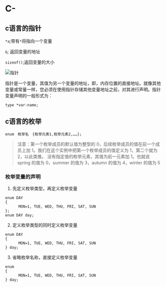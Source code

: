 # C-
## c语言的指针
`*a`;带有`*`将指向一个变量  

`&`; 返回变量的地址  

`sizeof()`;返回变量的大小  

![指针](https://www.runoob.com/wp-content/uploads/2014/09/c-pointer.png)  

指针是一个变量，其值为另一个变量的地址，即，内存位置的直接地址。就像其他变量或常量一样，您必须在使用指针存储其他变量地址之前，对其进行声明。指针变量声明的一般形式为：

`type *var-name;`


## c语言的枚举
`enum　枚举名　{枚举元素1,枚举元素2,……};`  
> 注意：第一个枚举成员的默认值为整型的 0，后续枚举成员的值在前一个成员上加 1。我们在这个实例中把第一个枚举成员的值定义为 1，第二个就为 2，以此类推。
> 没有指定值的枚举元素，其值为前一元素加 1。也就说 spring 的值为 0，summer 的值为 3，autumn 的值为 4，winter 的值为 5  
### 枚举变量的声明
1. 先定义枚举类型，再定义枚举变量
> 
```
enum DAY
{
      MON=1, TUE, WED, THU, FRI, SAT, SUN
};
enum DAY day;
```
2. 定义枚举类型的同时定义枚举变量
> 
```
enum DAY
{
      MON=1, TUE, WED, THU, FRI, SAT, SUN
} day;
```
3. 省略枚举名称，直接定义枚举变量
> 
```
enum
{
      MON=1, TUE, WED, THU, FRI, SAT, SUN
} day;
```

